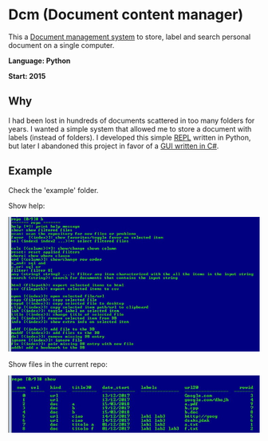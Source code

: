 # Dcm (Document content manager)
This a [Document management system](https://en.wikipedia.org/wiki/Document_management_system) to store, label and search personal document on a single computer. 

**Language: Python**

**Start: 2015**

## Why
I had been lost in hundreds of documents scattered in too many folders for years. I wanted a simple system that allowed me to store a document with labels (instead of folders). I developed this simple [REPL](https://en.wikipedia.org/wiki/Read%E2%80%93eval%E2%80%93print_loop) written in Python, but later I abandoned this project in favor of a [GUI written in C#](https://github.com/mattbrepo/Calder1). 

## Example

Check the 'example' folder.

Show help:

![Example1](/images/example1.jpg)

Show files in the current repo:

![Example2](/images/example2.jpg)
